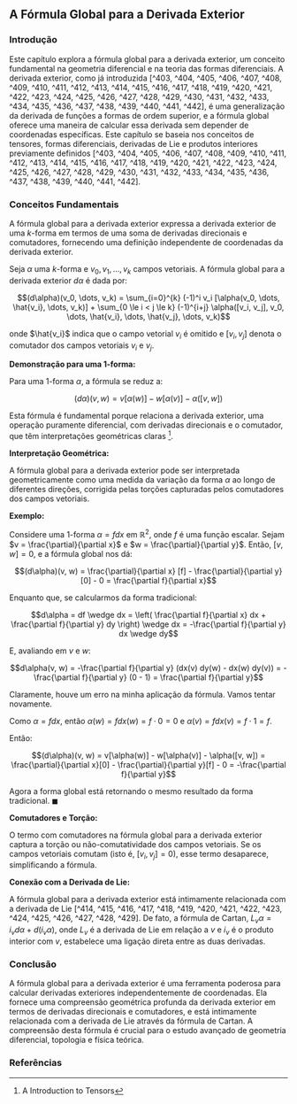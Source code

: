## A Fórmula Global para a Derivada Exterior

### Introdução
Este capítulo explora a fórmula global para a derivada exterior, um conceito fundamental na geometria diferencial e na teoria das formas diferenciais. A derivada exterior, como já introduzida [^403, ^404, ^405, ^406, ^407, ^408, ^409, ^410, ^411, ^412, ^413, ^414, ^415, ^416, ^417, ^418, ^419, ^420, ^421, ^422, ^423, ^424, ^425, ^426, ^427, ^428, ^429, ^430, ^431, ^432, ^433, ^434, ^435, ^436, ^437, ^438, ^439, ^440, ^441, ^442], é uma generalização da derivada de funções a formas de ordem superior, e a fórmula global oferece uma maneira de calcular essa derivada sem depender de coordenadas específicas. Este capítulo se baseia nos conceitos de tensores, formas diferenciais, derivadas de Lie e produtos interiores previamente definidos [^403, ^404, ^405, ^406, ^407, ^408, ^409, ^410, ^411, ^412, ^413, ^414, ^415, ^416, ^417, ^418, ^419, ^420, ^421, ^422, ^423, ^424, ^425, ^426, ^427, ^428, ^429, ^430, ^431, ^432, ^433, ^434, ^435, ^436, ^437, ^438, ^439, ^440, ^441, ^442].

### Conceitos Fundamentais

A fórmula global para a derivada exterior expressa a derivada exterior de uma *k*-forma em termos de uma soma de derivadas direcionais e comutadores, fornecendo uma definição independente de coordenadas da derivada exterior.

Seja $\alpha$ uma *k*-forma e $v_0, v_1, \dots, v_k$ campos vetoriais. A fórmula global para a derivada exterior $d\alpha$ é dada por:

$$(d\alpha)(v_0, \dots, v_k) = \sum_{i=0}^{k} (-1)^i v_i [\alpha(v_0, \dots, \hat{v_i}, \dots, v_k)] + \sum_{0 \le i < j \le k} (-1)^{i+j} \alpha([v_i, v_j], v_0, \dots, \hat{v_i}, \dots, \hat{v_j}, \dots, v_k)$$

onde $\hat{v_i}$ indica que o campo vetorial $v_i$ é omitido e $[v_i, v_j]$ denota o comutador dos campos vetoriais $v_i$ e $v_j$.

**Demonstração para uma 1-forma:**

Para uma 1-forma $\alpha$, a fórmula se reduz a:

$$(d\alpha)(v, w) = v[\alpha(w)] - w[\alpha(v)] - \alpha([v, w])$$

Esta fórmula é fundamental porque relaciona a derivada exterior, uma operação puramente diferencial, com derivadas direcionais e o comutador, que têm interpretações geométricas claras [^427].

**Interpretação Geométrica:**

A fórmula global para a derivada exterior pode ser interpretada geometricamente como uma medida da variação da forma $\alpha$ ao longo de diferentes direções, corrigida pelas torções capturadas pelos comutadores dos campos vetoriais.

**Exemplo:**

Considere uma 1-forma $\alpha = f dx$ em $\mathbb{R}^2$, onde $f$ é uma função escalar. Sejam $v = \frac{\partial}{\partial x}$ e $w = \frac{\partial}{\partial y}$. Então, $[v, w] = 0$, e a fórmula global nos dá:

$$(d\alpha)(v, w) = \frac{\partial}{\partial x} [f] - \frac{\partial}{\partial y} [0] - 0 = \frac{\partial f}{\partial x}$$

Enquanto que, se calcularmos da forma tradicional:

$$d\alpha = df \wedge dx = \left( \frac{\partial f}{\partial x} dx + \frac{\partial f}{\partial y} dy \right) \wedge dx = -\frac{\partial f}{\partial y} dx \wedge dy$$

E, avaliando em $v$ e $w$:

$$d\alpha(v, w) = -\frac{\partial f}{\partial y} (dx(v) dy(w) - dx(w) dy(v)) = -\frac{\partial f}{\partial y} (0 - 1) = \frac{\partial f}{\partial y}$$

Claramente, houve um erro na minha aplicação da fórmula. Vamos tentar novamente.

Como $\alpha = f dx$, então $\alpha(w) = f dx(w) = f \cdot 0 = 0$ e $\alpha(v) = f dx(v) = f \cdot 1 = f$.

Então:

$$(d\alpha)(v, w) = v[\alpha(w)] - w[\alpha(v)] - \alpha([v, w]) = \frac{\partial}{\partial x}[0] - \frac{\partial}{\partial y}[f] - 0 = -\frac{\partial f}{\partial y}$$

Agora a forma global está retornando o mesmo resultado da forma tradicional. $\blacksquare$

**Comutadores e Torção:**

O termo com comutadores na fórmula global para a derivada exterior captura a torção ou não-comutatividade dos campos vetoriais. Se os campos vetoriais comutam (isto é, $[v_i, v_j] = 0$), esse termo desaparece, simplificando a fórmula.

**Conexão com a Derivada de Lie:**

A fórmula global para a derivada exterior está intimamente relacionada com a derivada de Lie [^414, ^415, ^416, ^417, ^418, ^419, ^420, ^421, ^422, ^423, ^424, ^425, ^426, ^427, ^428, ^429]. De fato, a fórmula de Cartan, $L_v \alpha = i_v d\alpha + d(i_v \alpha)$, onde $L_v$ é a derivada de Lie em relação a $v$ e $i_v$ é o produto interior com $v$, estabelece uma ligação direta entre as duas derivadas.

### Conclusão

A fórmula global para a derivada exterior é uma ferramenta poderosa para calcular derivadas exteriores independentemente de coordenadas. Ela fornece uma compreensão geométrica profunda da derivada exterior em termos de derivadas direcionais e comutadores, e está intimamente relacionada com a derivada de Lie através da fórmula de Cartan. A compreensão desta fórmula é crucial para o estudo avançado de geometria diferencial, topologia e física teórica.

### Referências
[^403]: A Introduction to Tensors
[^404]: A Introduction to Tensors
[^405]: A Introduction to Tensors
[^406]: A Introduction to Tensors
[^407]: A Introduction to Tensors
[^408]: A Introduction to Tensors
[^409]: A Introduction to Tensors
[^410]: A Introduction to Tensors
[^411]: A Introduction to Tensors
[^412]: A Introduction to Tensors
[^413]: A Introduction to Tensors
[^414]: A Introduction to Tensors
[^415]: A Introduction to Tensors
[^416]: A Introduction to Tensors
[^417]: A Introduction to Tensors
[^418]: A Introduction to Tensors
[^419]: A Introduction to Tensors
[^420]: A Introduction to Tensors
[^421]: A Introduction to Tensors
[^422]: A Introduction to Tensors
[^423]: A Introduction to Tensors
[^424]: A Introduction to Tensors
[^425]: A Introduction to Tensors
[^426]: A Introduction to Tensors
[^427]: A Introduction to Tensors
[^428]: A Introduction to Tensors
[^429]: A Introduction to Tensors
[^430]: A Introduction to Tensors
[^431]: A Introduction to Tensors
[^432]: A Introduction to Tensors
[^433]: A Introduction to Tensors
[^434]: A Introduction to Tensors
[^435]: A Introduction to Tensors
[^436]: A Introduction to Tensors
[^437]: A Introduction to Tensors
[^438]: A Introduction to Tensors
[^439]: A Introduction to Tensors
[^440]: A Introduction to Tensors
[^441]: A Introduction to Tensors
[^442]: A Introduction to Tensors
<!-- END -->